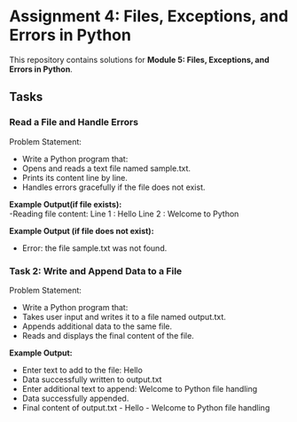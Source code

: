 # Assignment 4: Files, Exceptions, and Errors in Python  

This repository contains solutions for **Module 5: Files, Exceptions, and Errors in Python**.  

## Tasks  

### Read a File and Handle Errors

Problem Statement:
- Write a Python program that:
- Opens and reads a text file named sample.txt.
- Prints its content line by line.
- Handles errors gracefully if the file does not exist.  

**Example Output(if file exists):**  
-Reading file content:
Line 1 : Hello
Line 2 : Welcome to Python

**Example Output (if file does not exist):**
- Error: the file sample.txt was not found.

### Task 2: Write and Append Data to a File

Problem Statement:
- Write a Python program that:
- Takes user input and writes it to a file named output.txt.
- Appends additional data to the same file.
- Reads and displays the final content of the file.  

**Example Output:**  
- Enter text to add to the file: Hello
- Data successfully written to output.txt
- Enter additional text to append: Welcome to Python file handling
- Data successfully appended.
- Final content of output.txt
             - Hello
             - Welcome to Python file handling
